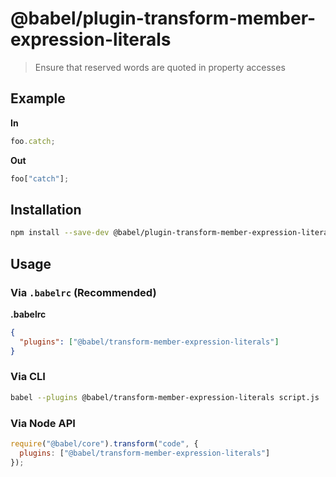 # @babel/plugin-transform-member-expression-literals

> Ensure that reserved words are quoted in property accesses

## Example

**In**

```javascript
foo.catch;
```

**Out**

```javascript
foo["catch"];
```

## Installation

```sh
npm install --save-dev @babel/plugin-transform-member-expression-literals
```

## Usage

### Via `.babelrc` (Recommended)

**.babelrc**

```json
{
  "plugins": ["@babel/transform-member-expression-literals"]
}
```

### Via CLI

```sh
babel --plugins @babel/transform-member-expression-literals script.js
```

### Via Node API

```javascript
require("@babel/core").transform("code", {
  plugins: ["@babel/transform-member-expression-literals"]
});
```

